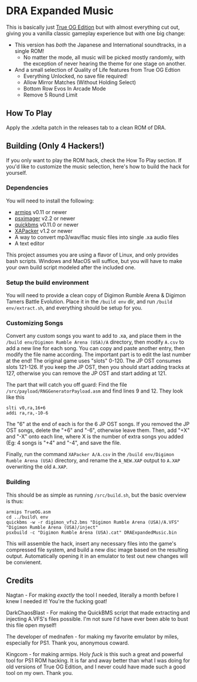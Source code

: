 # DRA Expanded Music

This is basically just [True OG Edition](https://github.com/bigger0gamer/TrueOGEdition) but with almost everything cut out, giving you a vanilla classic gameplay experience but with one big change:

- This version has *both* the Japanese and International soundtracks, in a single ROM!
  - No matter the mode, all music will be picked mostly randomly, with the exception of never hearing the theme for one stage on another.
- And a small selection of Quality of Life features from True OG Edtion
  - Everything Unlocked, no save file required!
  - Allow Mirror Matches (Without Holding Select)
  - Bottom Row Evos In Arcade Mode
  - Remove 5 Round Limit

## How To Play

Apply the .xdelta patch in the releases tab to a clean ROM of DRA.

## Building (Only 4 Hackers!)

If you only want to play the ROM hack, check the How To Play section. If you'd like to customize the music selection, here's how to build the hack for yourself.

### Dependencies

You will need to install the following:

- [armips](https://github.com/Kingcom/armips) v0.11 or newer
- [psximager](https://github.com/cebix/psximager) v2.2 or newer
- [quickbms](https://aluigi.altervista.org/quickbms.htm) v0.11.0 or newer
- [XAPacker](https://github.com/N4gtan/XAPacker) v1.2 or newer
- A way to convert mp3/wav/flac music files into single .xa audio files
- A text editor

This project assumes you are using a flavor of Linux, and only provides bash scripts. Windows and MacOS will suffice, but you will have to make your own build script modeled after the included one.

### Setup the build environment

You will need to provide a clean copy of Digimon Rumble Arena & Digimon Tamers Battle Evolution. Place it in the `/build env` dir, and run `/build env/extract.sh`, and everything should be setup for you.

### Customizing Songs

Convert any custom songs you want to add to .xa, and place them in the `/build env/Digimon Rumble Arena (USA)/A` directory, then modify `A.csv` to add a new line for each song. You can copy and paste another entry, then modify the file name according. The important part is to edit the last number at the end! The original game uses "slots" 0-120. The JP OST consumes slots 121-126. If you keep the JP OST, then you should start adding tracks at 127, otherwise you can remove the JP OST and start adding at 121.

The part that will catch you off guard: Find the file `/src/payload/RNGGeneratorPayload.asm` and find lines 9 and 12. They look like this

```
slti v0,ra,16+6
addi ra,ra,-10-6
```

The "6" at the end of each is for the 6 JP OST songs. If you removed the JP OST songs, delete the "+6" and "-6", otherwise leave them. Then, add "+X" and "-X" onto each line, where X is the number of extra songs you added (Eg: 4 songs is "+4" and "-4", and save the file.

Finally, run the command `XAPacker A/A.csv` in the `/build env/Digimon Rumble Arena (USA)` directory, and rename the `A_NEW.XAP` output to `A.XAP` overwriting the old `A.XAP`.

### Building

This should be as simple as running `/src/build.sh`, but the basic overview is thus:

```
armips TrueOG.asm
cd ../build\ env
quickbms -w -r digimon_vfs2.bms "Digimon Rumble Arena (USA)/A.VFS" "Digimon Rumble Arena (USA)/inject"
psxbuild -c "Digimon Rumble Arena (USA).cat" DRAExpandedMusic.bin
```

This will assemble the hack, insert any necessary files into the game's compressed file system, and build a new disc image based on the resulting output. Automatically opening it in an emulator to test out new changes will be convienent.

## Credits

Nagtan - For making *exactly* the tool I needed, literally a month before I knew I needed it! You're the fucking goat!

DarkChaosBlast - For making the QuickBMS script that made extracting and injecting A.VFS's files possible. I'm not sure I'd have ever been able to bust this file open myself!

The developer of mednafen - for making my favorite emulator by miles, especially for PS1. Thank you, anonymous coward.

Kingcom - for making armips. Holy *fuck* is this such a great and powerful tool for PS1 ROM hacking. It is far and away better than what I was doing for old versions of True OG Edition, and I never could have made such a good tool on my own. Thank you.
